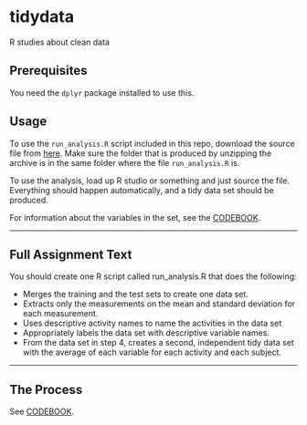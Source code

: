 # tidydata
R studies about clean data

## Prerequisites

You need the `dplyr` package installed to use this.

## Usage

To use the `run_analysis.R` script included in this repo, download the source file from [here](https://d396qusza40orc.cloudfront.net/getdata%2Fprojectfiles%2FUCI%20HAR%20Dataset.zip). Make sure the folder that is produced by unzipping the archive is in the same folder where the file `run_analysis.R` is.

To use the analysis, load up R studio or something and just source the file. Everything should happen automatically, and a tidy data set should be produced.

For information about the variables in the set, see the [CODEBOOK](CODEBOOK.MD).

---

## Full Assignment Text

You should create one R script called run_analysis.R that does the following:

- Merges the training and the test sets to create one data set.
- Extracts only the measurements on the mean and standard deviation for each measurement. 
- Uses descriptive activity names to name the activities in the data set
- Appropriately labels the data set with descriptive variable names. 
- From the data set in step 4, creates a second, independent tidy data set with the average of each variable for each activity and each subject.

---

## The Process

See [CODEBOOK](CODEBOOK.md).